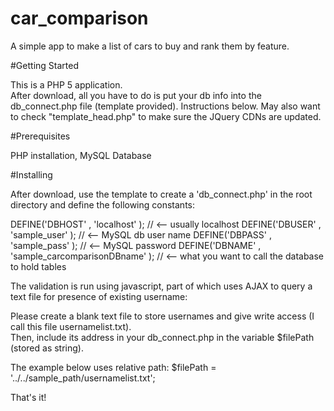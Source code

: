# car_comparison
A simple app to make a list of cars to buy and rank them by feature.

#Getting Started

This is a PHP 5 application.  
After download, all you have to do is put your db info into the db_connect.php file (template provided).  Instructions below.
May also want to check "template_head.php" to make sure the JQuery CDNs are updated.

#Prerequisites

PHP installation, MySQL Database 

#Installing

After download, use the template to create a 'db_connect.php' in the root directory and define the following constants:

DEFINE('DBHOST' , 'localhost' );                  // <-- usually localhost
DEFINE('DBUSER' , 'sample_user' );                // <-- MySQL db user name
DEFINE('DBPASS' , 'sample_pass' );                // <-- MySQL password
DEFINE('DBNAME' , 'sample_carcomparisonDBname' ); // <-- what you want to call the database to hold tables

The validation is run using javascript, part of which uses AJAX to query a text file for presence of existing username:

Please create a blank text file to store usernames and give write access (I call this file usernamelist.txt).  
Then, include its address in your db_connect.php in the variable $filePath (stored as string).

The example below uses relative path:
$filePath = '../../sample_path/usernamelist.txt';  

That's it!
